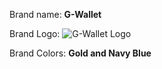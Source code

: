 Brand name: **G-Wallet**

Brand Logo:
<img src="(https://github.com/carolinemaina/Caroline-Outreachy-May-2023-Internships/blob/main/Open%20Pay-The%20Open%20Source%20Payment%20technology%20for%20small%20change%20scarcity%20Mentor%20actions/Starter%20tasks/Open%20Pay.png)" alt="G-Wallet Logo"/>

Brand Colors: **Gold and Navy Blue**
